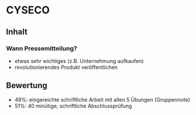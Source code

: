 # CYSECO

## Inhalt

### Wann Pressemitteilung?

- etwas sehr wichtiges (z.B. Unternehmung aufkaufen)
- revolutionierendes Produkt veröffentlichen

## Bewertung

- 49%: eingereichte schriftliche Arbeit mit allen 5 Übungen (Gruppennote)
- 51%: 40 minütige, schriftliche Abschlussprüfung
